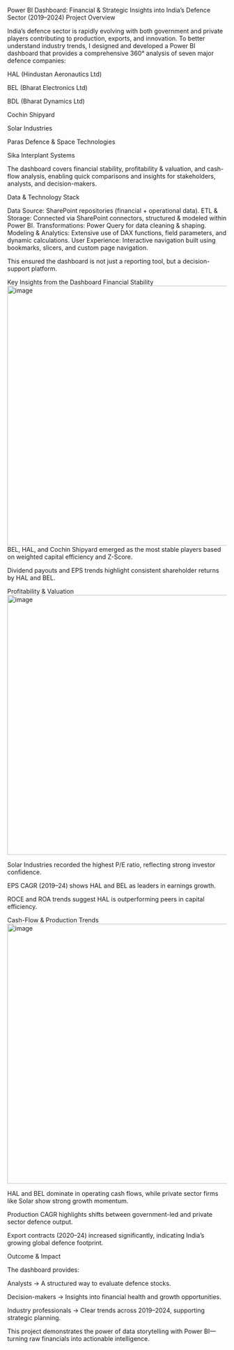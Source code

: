Power BI Dashboard: Financial & Strategic Insights into India’s Defence Sector (2019–2024)
Project Overview

India’s defence sector is rapidly evolving with both government and private players contributing to production, exports, and innovation. To better understand industry trends, I designed and developed a Power BI dashboard that provides a comprehensive 360° analysis of seven major defence companies:

HAL (Hindustan Aeronautics Ltd)

BEL (Bharat Electronics Ltd)

BDL (Bharat Dynamics Ltd)

Cochin Shipyard

Solar Industries

Paras Defence & Space Technologies

Sika Interplant Systems

The dashboard covers financial stability, profitability & valuation, and cash-flow analysis, enabling quick comparisons and insights for stakeholders, analysts, and decision-makers.

 Data & Technology Stack

 Data Source: SharePoint repositories (financial + operational data).
 ETL & Storage: Connected via SharePoint connectors, structured & modeled within Power BI.
 Transformations: Power Query for data cleaning & shaping.
 Modeling & Analytics: Extensive use of DAX functions, field parameters, and dynamic calculations.
 User Experience: Interactive navigation built using bookmarks, slicers, and custom page navigation.

This ensured the dashboard is not just a reporting tool, but a decision-support platform.

Key Insights from the Dashboard
Financial Stability
<img width="900" height="596" alt="image" src="https://github.com/user-attachments/assets/153ba938-53af-4981-b498-e28265335ab8" />
BEL, HAL, and Cochin Shipyard emerged as the most stable players based on weighted capital efficiency and Z-Score.

Dividend payouts and EPS trends highlight consistent shareholder returns by HAL and BEL.

Profitability & Valuation
<img width="900" height="596" alt="image" src="https://github.com/user-attachments/assets/6189744b-de9f-41a1-9cac-4e14845b7b72" />


Solar Industries recorded the highest P/E ratio, reflecting strong investor confidence.

EPS CAGR (2019–24) shows HAL and BEL as leaders in earnings growth.

ROCE and ROA trends suggest HAL is outperforming peers in capital efficiency.

Cash-Flow & Production Trends
<img width="900" height="596" alt="image" src="https://github.com/user-attachments/assets/a47e4cfb-442d-4cb3-a3e3-325607cf7f9b" />


HAL and BEL dominate in operating cash flows, while private sector firms like Solar show strong growth momentum.

Production CAGR highlights shifts between government-led and private sector defence output.

Export contracts (2020–24) increased significantly, indicating India’s growing global defence footprint.


Outcome & Impact

The dashboard provides:

Analysts → A structured way to evaluate defence stocks.

Decision-makers → Insights into financial health and growth opportunities.

Industry professionals → Clear trends across 2019–2024, supporting strategic planning.

This project demonstrates the power of data storytelling with Power BI—turning raw financials into actionable intelligence.
